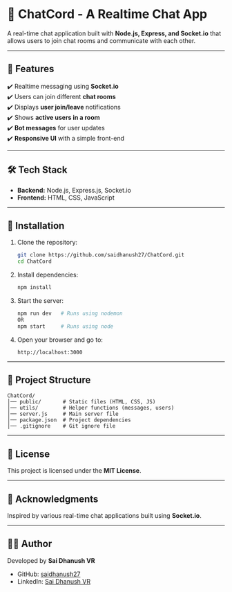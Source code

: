 # 📌 ChatCord - A Realtime Chat App
A real-time chat application built with **Node.js, Express, and Socket.io** that allows users to join chat rooms and communicate with each other.

---

## 🚀 Features
✔️ Realtime messaging using **Socket.io**  
✔️ Users can join different **chat rooms**  
✔️ Displays **user join/leave** notifications  
✔️ Shows **active users in a room**  
✔️ **Bot messages** for user updates  
✔️ **Responsive UI** with a simple front-end  

---

## 🛠️ Tech Stack
- **Backend:** Node.js, Express.js, Socket.io  
- **Frontend:** HTML, CSS, JavaScript  

---

## 🔧 Installation
1. Clone the repository:
   ```sh
   git clone https://github.com/saidhanush27/ChatCord.git
   cd ChatCord
   ```
2. Install dependencies:
   ```sh
   npm install
   ```
3. Start the server:
   ```sh
   npm run dev   # Runs using nodemon
   OR
   npm start     # Runs using node
   ```
4. Open your browser and go to:
   ```
   http://localhost:3000
   ```

---

## 📂 Project Structure
```
ChatCord/
│── public/       # Static files (HTML, CSS, JS)
│── utils/        # Helper functions (messages, users)
│── server.js     # Main server file
│── package.json  # Project dependencies
│── .gitignore    # Git ignore file
```

---

## 📜 License
This project is licensed under the **MIT License**.

---

## 🙌 Acknowledgments
Inspired by various real-time chat applications built using **Socket.io**.

---

## 👨‍💻 Author
Developed by **Sai Dhanush VR**
- GitHub: [saidhanush27](https://github.com/saidhanush27)
- LinkedIn: [Sai Dhanush VR](https://www.linkedin.com/in/sai-dhanush-vr/)
